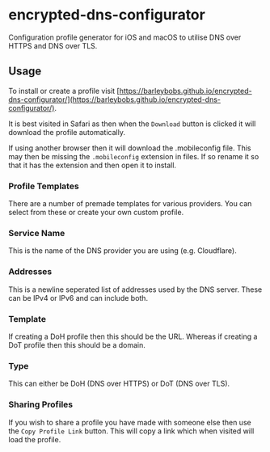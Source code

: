 # encrypted-dns-configurator
Configuration profile generator for iOS and macOS to utilise DNS over HTTPS and DNS over TLS.

## Usage
To install or create a profile visit [https://barleybobs.github.io/encrypted-dns-configurator/](https://barleybobs.github.io/encrypted-dns-configurator/). 

It is best visited in Safari as then when the `Download` button is clicked it will download the profile automatically.

If using another browser then it will download the .mobileconfig file. This may then be missing the `.mobileconfig` extension in files. If so rename it so that it has the extension and then open it to install.

### Profile Templates
There are a number of premade templates for various providers. You can select from these or create your own custom profile.

### Service Name
This is the name of the DNS provider you are using (e.g. Cloudflare).

### Addresses
This is a newline seperated list of addresses used by the DNS server. These can be IPv4 or IPv6 and can include both.

### Template
If creating a DoH profile then this should be the URL. Whereas if creating a DoT profile then this should be a domain.

### Type
This can either be DoH (DNS over HTTPS) or DoT (DNS over TLS).

### Sharing Profiles
If you wish to share a profile you have made with someone else then use the `Copy Profile Link` button. This will copy a link which when visited will load the profile.

